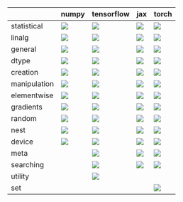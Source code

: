 |              | numpy                                                                                                                                              | tensorflow                                                                                                                                          | jax                                                                                                                                                | torch                                                                                                                                              |
|:-------------|:---------------------------------------------------------------------------------------------------------------------------------------------------|:----------------------------------------------------------------------------------------------------------------------------------------------------|:---------------------------------------------------------------------------------------------------------------------------------------------------|:---------------------------------------------------------------------------------------------------------------------------------------------------|
| statistical  | <a href="Functional API/Core/statistical.md" rel="noopener noreferrer" target="_blank"><img src=https://img.shields.io/badge/-success-success></a> | <a href="Functional API/Core/statistical.md" rel="noopener noreferrer" target="_blank"><img src=https://img.shields.io/badge/-success-success></a>  | <a href="Functional API/Core/statistical.md" rel="noopener noreferrer" target="_blank"><img src=https://img.shields.io/badge/-success-success></a> | <a href="Functional API/Core/statistical.md" rel="noopener noreferrer" target="_blank"><img src=https://img.shields.io/badge/-success-success></a> |
| linalg       | <a href="Functional API/Core/linalg.md" rel="noopener noreferrer" target="_blank"><img src=https://img.shields.io/badge/-success-success></a>      | <a href="Functional API/Core/linalg.md" rel="noopener noreferrer" target="_blank"><img src=https://img.shields.io/badge/-failure-red></a>           | <a href="Functional API/Core/linalg.md" rel="noopener noreferrer" target="_blank"><img src=https://img.shields.io/badge/-success-success></a>      | <a href="Functional API/Core/linalg.md" rel="noopener noreferrer" target="_blank"><img src=https://img.shields.io/badge/-failure-red></a>          |
| general      | <a href="Functional API/Core/general.md" rel="noopener noreferrer" target="_blank"><img src=https://img.shields.io/badge/-failure-red></a>         | <a href="Functional API/Core/general.md" rel="noopener noreferrer" target="_blank"><img src=https://img.shields.io/badge/-failure-red></a>          | <a href="Functional API/Core/general.md" rel="noopener noreferrer" target="_blank"><img src=https://img.shields.io/badge/-failure-red></a>         | <a href="Functional API/Core/general.md" rel="noopener noreferrer" target="_blank"><img src=https://img.shields.io/badge/-failure-red></a>         |
| dtype        | <a href="Functional API/Core/dtype.md" rel="noopener noreferrer" target="_blank"><img src=https://img.shields.io/badge/-success-success></a>       | <a href="Functional API/Core/dtype.md" rel="noopener noreferrer" target="_blank"><img src=https://img.shields.io/badge/-success-success></a>        | <a href="Functional API/Core/dtype.md" rel="noopener noreferrer" target="_blank"><img src=https://img.shields.io/badge/-success-success></a>       | <a href="Functional API/Core/dtype.md" rel="noopener noreferrer" target="_blank"><img src=https://img.shields.io/badge/-success-success></a>       |
| creation     | <a href="Functional API/Core/creation.md" rel="noopener noreferrer" target="_blank"><img src=https://img.shields.io/badge/-success-success></a>    | <a href="Functional API/Core/creation.md" rel="noopener noreferrer" target="_blank"><img src=https://img.shields.io/badge/-success-success></a>     | <a href="Functional API/Core/creation.md" rel="noopener noreferrer" target="_blank"><img src=https://img.shields.io/badge/-success-success></a>    | <a href="Functional API/Core/creation.md" rel="noopener noreferrer" target="_blank"><img src=https://img.shields.io/badge/-success-success></a>    |
| manipulation | <a href="Functional API/Core/manipulation.md" rel="noopener noreferrer" target="_blank"><img src=https://img.shields.io/badge/-failure-red></a>    | <a href="Functional API/Core/manipulation.md" rel="noopener noreferrer" target="_blank"><img src=https://img.shields.io/badge/-success-success></a> | <a href="Functional API/Core/manipulation.md" rel="noopener noreferrer" target="_blank"><img src=https://img.shields.io/badge/-failure-red></a>    | <a href="Functional API/Core/manipulation.md" rel="noopener noreferrer" target="_blank"><img src=https://img.shields.io/badge/-failure-red></a>    |
| elementwise  | <a href="Functional API/Core/elementwise.md" rel="noopener noreferrer" target="_blank"><img src=https://img.shields.io/badge/-failure-red></a>     | <a href="Functional API/Core/elementwise.md" rel="noopener noreferrer" target="_blank"><img src=https://img.shields.io/badge/-success-success></a>  | <a href="Functional API/Core/elementwise.md" rel="noopener noreferrer" target="_blank"><img src=https://img.shields.io/badge/-success-success></a> | <a href="Functional API/Core/elementwise.md" rel="noopener noreferrer" target="_blank"><img src=https://img.shields.io/badge/-success-success></a> |
| gradients    | <a href="Functional API/Core/gradients.md" rel="noopener noreferrer" target="_blank"><img src=https://img.shields.io/badge/-success-success></a>   | <a href="Functional API/Core/gradients.md" rel="noopener noreferrer" target="_blank"><img src=https://img.shields.io/badge/-success-success></a>    | <a href="Functional API/Core/gradients.md" rel="noopener noreferrer" target="_blank"><img src=https://img.shields.io/badge/-success-success></a>   | <a href="Functional API/Core/gradients.md" rel="noopener noreferrer" target="_blank"><img src=https://img.shields.io/badge/-success-success></a>   |
| random       | <a href="Functional API/Core/random.md" rel="noopener noreferrer" target="_blank"><img src=https://img.shields.io/badge/-success-success></a>      | <a href="Functional API/Core/random.md" rel="noopener noreferrer" target="_blank"><img src=https://img.shields.io/badge/-success-success></a>       | <a href="Functional API/Core/random.md" rel="noopener noreferrer" target="_blank"><img src=https://img.shields.io/badge/-success-success></a>      | <a href="Functional API/Core/random.md" rel="noopener noreferrer" target="_blank"><img src=https://img.shields.io/badge/-success-success></a>      |
| nest         | <a href="Functional API/Core/nest.md" rel="noopener noreferrer" target="_blank"><img src=https://img.shields.io/badge/-success-success></a>        | <a href="Functional API/Core/nest.md" rel="noopener noreferrer" target="_blank"><img src=https://img.shields.io/badge/-success-success></a>         | <a href="Functional API/Core/nest.md" rel="noopener noreferrer" target="_blank"><img src=https://img.shields.io/badge/-success-success></a>        | <a href="Functional API/Core/nest.md" rel="noopener noreferrer" target="_blank"><img src=https://img.shields.io/badge/-success-success></a>        |
| device       | <a href="Functional API/Core/device.md" rel="noopener noreferrer" target="_blank"><img src=https://img.shields.io/badge/-success-success></a>      | <a href="Functional API/Core/device.md" rel="noopener noreferrer" target="_blank"><img src=https://img.shields.io/badge/-success-success></a>       | <a href="Functional API/Core/device.md" rel="noopener noreferrer" target="_blank"><img src=https://img.shields.io/badge/-success-success></a>      | <a href="Functional API/Core/device.md" rel="noopener noreferrer" target="_blank"><img src=https://img.shields.io/badge/-success-success></a>      |
| meta         |                                                                                                                                                    | <a href="Functional API/Core/meta.md" rel="noopener noreferrer" target="_blank"><img src=https://img.shields.io/badge/-success-success></a>         | <a href="Functional API/Core/meta.md" rel="noopener noreferrer" target="_blank"><img src=https://img.shields.io/badge/-success-success></a>        | <a href="Functional API/Core/meta.md" rel="noopener noreferrer" target="_blank"><img src=https://img.shields.io/badge/-success-success></a>        |
| searching    |                                                                                                                                                    | <a href="Functional API/Core/searching.md" rel="noopener noreferrer" target="_blank"><img src=https://img.shields.io/badge/-success-success></a>    | <a href="Functional API/Core/searching.md" rel="noopener noreferrer" target="_blank"><img src=https://img.shields.io/badge/-success-success></a>   | <a href="Functional API/Core/searching.md" rel="noopener noreferrer" target="_blank"><img src=https://img.shields.io/badge/-success-success></a>   |
| utility      |                                                                                                                                                    | <a href="Functional API/Core/utility.md" rel="noopener noreferrer" target="_blank"><img src=https://img.shields.io/badge/-success-success></a>      |                                                                                                                                                    |                                                                                                                                                    |
| set          |                                                                                                                                                    |                                                                                                                                                     |                                                                                                                                                    | <a href="Functional API/Core/set.md" rel="noopener noreferrer" target="_blank"><img src=https://img.shields.io/badge/-success-success></a>         |